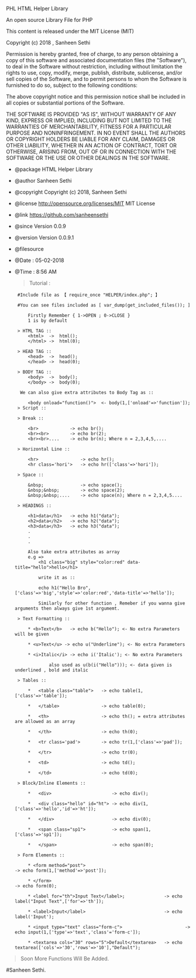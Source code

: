 
 PHL HTML Helper Library

 An open source Library File for PHP

 This content is released under the MIT License (MIT)

 Copyright (c) 2018 , Sanheen Sethi

 Permission is hereby granted, free of charge, to any person obtaining a copy
 of this software and associated documentation files (the "Software"), to deal
 in the Software without restriction, including without limitation the rights
 to use, copy, modify, merge, publish, distribute, sublicense, and/or sell
 copies of the Software, and to permit persons to whom the Software is
 furnished to do so, subject to the following conditions:

 The above copyright notice and this permission notice shall be included in
 all copies or substantial portions of the Software.

 THE SOFTWARE IS PROVIDED "AS IS", WITHOUT WARRANTY OF ANY KIND, EXPRESS OR
 IMPLIED, INCLUDING BUT NOT LIMITED TO THE WARRANTIES OF MERCHANTABILITY,
 FITNESS FOR A PARTICULAR PURPOSE AND NONINFRINGEMENT. IN NO EVENT SHALL THE
 AUTHORS OR COPYRIGHT HOLDERS BE LIABLE FOR ANY CLAIM, DAMAGES OR OTHER
 LIABILITY, WHETHER IN AN ACTION OF CONTRACT, TORT OR OTHERWISE, ARISING FROM,
 OUT OF OR IN CONNECTION WITH THE SOFTWARE OR THE USE OR OTHER DEALINGS IN
 THE SOFTWARE.

 * @package HTML Helper Library
 * @author	Sanheen Sethi
 * @copyright	Copyright (c) 2018, Sanheen Sethi
 * @license	http://opensource.org/licenses/MIT	MIT License
 * @link	https://github.com/sanheensethi
 * @since	Version 0.0.9
 * @version	Version 0.0.9.1
 * @filesource
 * @Date : 05-02-2018
 * @Time : 8:56 AM
 
	> Tutorial :
	
		#Include file as 【 require_once "HELPER/index.php"; 】
		
		#You can see files included as [ var_dump(get_included_files()); ]
		
			Firstly Remember { 1->OPEN ; 0->CLOSE }
			1 is by default
			
		> HTML TAG ::
			<html>  ->  html();
			</html> ->  html(0);
		
		> HEAD TAG ::
			<head>	->  head();
			</head>	->  head(0);
		
		> BODY TAG ::
			<body>	->  body();
			</body>	->	body(0); 
		 
		 We can also give extra attributes to Body Tag as ::
		 	
		 	<body onload="function()">	<- body(1,['onload'=>'function']);
		> Script ::
		 
		> Break ::
		 	
		 	<br>			-> echo br();
		 	<br><br> 		-> echo br(2);
		 	<br><br>....	-> echo br(n); Where n = 2,3,4,5,....
		 
		> Horizontal Line ::
		 	
		 	<hr>				-> echo hr();
		 	<hr class='hori'>	-> echo hr(['class'=>'hori']);
		 
		> Space ::
		 
		 	&nbsp;				-> echo space();
		 	&nbsp;&nbsp;		-> echo space(2);
		 	&nbsp;&nbsp;....	-> echo space(n); Where n = 2,3,4,5....
		 	
		> HEADINGS ::
		 	
		 	<h1>data</h1>	-> echo h1("data");
		 	<h2>data</h2>	-> echo h2("data");
		 	<h3>data</h3>	-> echo h3("data");
		 	.
		 	.
		 	.
		 	
		 	Also take extra attributes as array
		 	e.g =>
		 		<h1 class="big" style="color:red" data-title="hello">hello</h1>
		 				
		 		write it as :: 
		 				
		 		echo h1("Hello Bro",['class'=>'big','style'=>'color:red','data-title'=>'hello']);
		 		
		 		Similarly for other function , Remeber if you wanna give arguments then always give 1st argumemt.
		
		> Text Formatting ::
		 	
		 	* <b>Text</b>	-> echo b("Hello"); <- No extra Parameters will be given
		 	
		 	* <u>Text</u> -> echo u("Underline"); <- No extra Parameters
		 	
		 	* <i>Italic</i> -> echo i('Italic'); <- No extra Parameters
		 	
		 			also used as u(b(i("Hello"))); <- data given is underlined , bold and italic
		 	
		> Tables ::
		 	
		 	*	<table class="table">	-> echo table(1,['class'=>'table']);
		 	
		 	*	</table>				-> echo table(0);
		 	
		 	*	<th>					-> echo th(); = extra attributes are allowed as an array
		 	
		 	*	</th>					-> echo th(0);
		 	
		 	*	<tr class='pad'>		-> echo tr(1,['class'=>'pad']);	
		 	
		 	*	</tr>					-> echo tr(0);
		 	
		 	*	<td>					-> echo td();
		 	
		 	*	</td>					-> echo td(0);
		 	
 	    > Block/Inline Elements :: 
 			
 			*	<div>						-> echo div();
 			
 			*	<div class="hello" id="ht"> -> echo div(1,['class'=>'hello','id'=>'ht']);
 			
 			*	</div>						-> echo div(0);
 			
 			*	<span class="sp1">			-> echo span(1,['class'=>'sp1']);
 			
 			*	</span>						-> echo span(0);
 		
	    > Form Elements :: 
 			
 			* <form method="post">											-> echo form(1,['method'=>'post']);
 			
 			* </form>														-> echo form(0);
 			
 			* <label for="th">Input Text</label>;				-> echo label("Input Text",['for'=>'th']);
 			
 			* <label>Input</label>								-> echo label('Input');
 			
 			* <input type="text" class="form-c">						-> echo input(1,['type'=>'text','class'='form-c']);
 			
 			* <textarea cols="30" rows="5">Default</textarea>	-> echo textarea(['cols'=>'30','rows'=>'10'],"Default");
 
 > Soon More Functions Will Be Added.
 
 #Sanheen Sethi.		